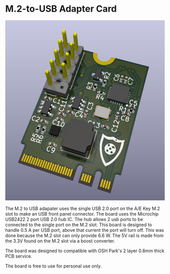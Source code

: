 # M.2-to-USB Adapter Card

![alt text][logo]

[logo]: https://github.com/Supercookiegaming/M.2-to-USB/blob/main/Renders/3D/M.2%20to%20USB%203D%20Render.PNG

The M.2 to USB adapater uses the single USB 2.0 port on the A/E Key M.2 slot to make an USB front panel connector. The board uses the Microchip USB2422 2 port USB 2.0 hub IC. The hub allows 2 usb ports to be connected to the single port on the M.2 slot. This board is designed to handle 0.5 A per USB port, above that current the port will turn off. This was done because the M.2 slot can only provide 6.6 W. The 5V rail is made from the 3.3V found on the M.2 slot via a boost converter. 

The board was designed to compatible with OSH Park's 2 layer 0.8mm thick PCB service. 

The board is free to use for personal use only. 

